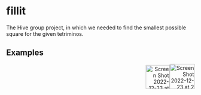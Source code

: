 # fillit
The Hive group project, in which we needed to find the smallest possible square for the given tetriminos.


## Examples
  
  
<p align="right">
<img width="64" alt="Screen Shot 2022-12-23 at 2 49 41 PM" src="https://user-images.githubusercontent.com/90178358/209339619-ad7ed937-0d21-43da-97b7-089cb6bed226.png"><img width="67" alt="Screen Shot 2022-12-23 at 2 52 43 PM" src="https://user-images.githubusercontent.com/90178358/209339624-15b5d530-8c0a-4e63-8e58-b421cba3f126.png">
</p>

